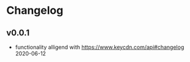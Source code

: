 # Changelog

## v0.0.1

* functionality alligend with https://www.keycdn.com/api#changelog 2020-06-12
